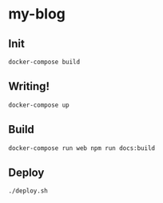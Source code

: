 # my-blog

## Init

```
docker-compose build
```

## Writing!

```
docker-compose up
```

## Build

```
docker-compose run web npm run docs:build
```

## Deploy

```
./deploy.sh
```